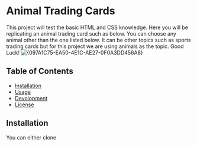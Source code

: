 # Animal Trading Cards
This project will test the basic HTML and CSS knowledge. Here you will be replicating an animal trading card such as below. 
You can choose any animal other than the one listed below. It can be other topics such as sports trading cards but for this 
project we are using animals as the topic. Good Luck!
![{097A1C75-EA50-4E1C-AE27-0F0A3DD456A8}](https://github.com/user-attachments/assets/08e6183b-9354-4008-8e5c-3ef33297162c)

## Table of Contents

- [Installation](#Installation)
- [Usage](#Usage)
- [Devolopment](#Development)
- [License](#License)

## Installation

You can either clone
